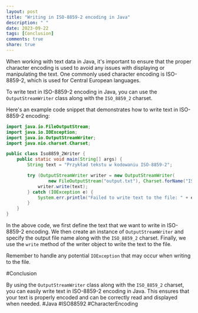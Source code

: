 ```yaml
---
layout: post
title: "Writing in ISO-8859-2 encoding in Java"
description: " "
date: 2023-09-22
tags: [Conclusion]
comments: true
share: true
---
```


When working with text data in Java, it's important to ensure that the proper character encoding is used to avoid any issues with displaying or manipulating the text. One commonly used character encoding is ISO-8859-2, which is used for Central European languages.

To write text in ISO-8859-2 encoding in Java, you can use the `OutputStreamWriter` class along with the `ISO_8859_2` charset.

Here's an example code snippet that demonstrates how to write text in ISO-8859-2 encoding:

```java
import java.io.FileOutputStream;
import java.io.IOException;
import java.io.OutputStreamWriter;
import java.nio.charset.Charset;

public class Iso8859_2Writer {
    public static void main(String[] args) {
        String text = "Przykład tekstu w kodowaniu ISO-8859-2";

        try (OutputStreamWriter writer = new OutputStreamWriter(
                new FileOutputStream("output.txt"), Charset.forName("ISO-8859-2"))) {
            writer.write(text);
        } catch (IOException e) {
            System.err.println("Failed to write text to the file: " + e.getMessage());
        }
    }
}
```

In the above code, we first define the text that we want to write in ISO-8859-2 encoding. We then create an instance of `OutputStreamWriter` and specify the output file name along with the `ISO_8859_2` charset. Finally, we use the `write` method of the writer object to write the text to the file.

Remember to handle any potential `IOException` that may occur when writing to the file.

#Conclusion

By using the `OutputStreamWriter` class along with the `ISO_8859_2` charset, you can easily write text in ISO-8859-2 encoding in Java. This ensures that your text is properly encoded and can be correctly read and displayed when needed.
#Java #ISO88592 #CharacterEncoding